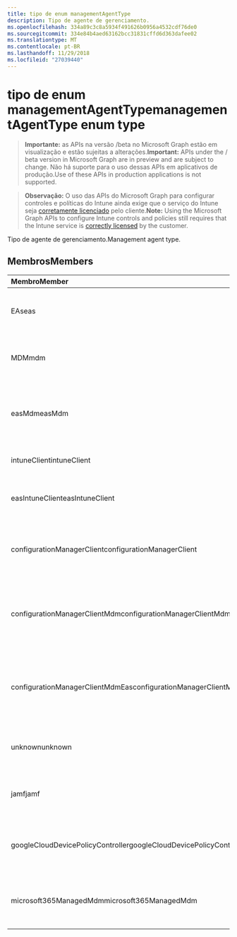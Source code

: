 ```yaml
---
title: tipo de enum managementAgentType
description: Tipo de agente de gerenciamento.
ms.openlocfilehash: 334a89c3c8a5934f491626b0956a4532cdf76de0
ms.sourcegitcommit: 334e84b4aed63162bcc31831cffd6d363dafee02
ms.translationtype: MT
ms.contentlocale: pt-BR
ms.lasthandoff: 11/29/2018
ms.locfileid: "27039440"
---
```

# <a name="managementagenttype-enum-type"></a><span data-ttu-id="2eaba-103">tipo de enum managementAgentType</span><span class="sxs-lookup"><span data-stu-id="2eaba-103">managementAgentType enum type</span></span>

> <span data-ttu-id="2eaba-104">**Importante:** as APIs na versão /beta no Microsoft Graph estão em visualização e estão sujeitas a alterações.</span><span class="sxs-lookup"><span data-stu-id="2eaba-104">**Important:** APIs under the / beta version in Microsoft Graph are in preview and are subject to change.</span></span> <span data-ttu-id="2eaba-105">Não há suporte para o uso dessas APIs em aplicativos de produção.</span><span class="sxs-lookup"><span data-stu-id="2eaba-105">Use of these APIs in production applications is not supported.</span></span>

> <span data-ttu-id="2eaba-106">**Observação:** O uso das APIs do Microsoft Graph para configurar controles e políticas do Intune ainda exige que o serviço do Intune seja [corretamente licenciado](https://go.microsoft.com/fwlink/?linkid=839381) pelo cliente.</span><span class="sxs-lookup"><span data-stu-id="2eaba-106">**Note:** Using the Microsoft Graph APIs to configure Intune controls and policies still requires that the Intune service is [correctly licensed](https://go.microsoft.com/fwlink/?linkid=839381) by the customer.</span></span>

<span data-ttu-id="2eaba-107">Tipo de agente de gerenciamento.</span><span class="sxs-lookup"><span data-stu-id="2eaba-107">Management agent type.</span></span>
## <a name="members"></a><span data-ttu-id="2eaba-108">Membros</span><span class="sxs-lookup"><span data-stu-id="2eaba-108">Members</span></span>
|<span data-ttu-id="2eaba-109">Membro</span><span class="sxs-lookup"><span data-stu-id="2eaba-109">Member</span></span>|<span data-ttu-id="2eaba-110">Valor</span><span class="sxs-lookup"><span data-stu-id="2eaba-110">Value</span></span>|<span data-ttu-id="2eaba-111">Descrição</span><span class="sxs-lookup"><span data-stu-id="2eaba-111">Description</span></span>|
|:---|:---|:---|
|<span data-ttu-id="2eaba-112">EAs</span><span class="sxs-lookup"><span data-stu-id="2eaba-112">eas</span></span>|<span data-ttu-id="2eaba-113">1</span><span class="sxs-lookup"><span data-stu-id="2eaba-113">1</span></span>|<span data-ttu-id="2eaba-114">O dispositivo é gerenciado pelo Exchange server.</span><span class="sxs-lookup"><span data-stu-id="2eaba-114">The device is managed by Exchange server.</span></span>|
|<span data-ttu-id="2eaba-115">MDM</span><span class="sxs-lookup"><span data-stu-id="2eaba-115">mdm</span></span>|<span data-ttu-id="2eaba-116">2</span><span class="sxs-lookup"><span data-stu-id="2eaba-116">2</span></span>|<span data-ttu-id="2eaba-117">O dispositivo é gerenciado pelo MDM. Intune</span><span class="sxs-lookup"><span data-stu-id="2eaba-117">The device is managed by Intune MDM.</span></span>|
|<span data-ttu-id="2eaba-118">easMdm</span><span class="sxs-lookup"><span data-stu-id="2eaba-118">easMdm</span></span>|<span data-ttu-id="2eaba-119">3</span><span class="sxs-lookup"><span data-stu-id="2eaba-119">3</span></span>|<span data-ttu-id="2eaba-120">O dispositivo é gerenciado pelo Exchange server e MDM de Intune.</span><span class="sxs-lookup"><span data-stu-id="2eaba-120">The device is managed by both Exchange server and Intune MDM.</span></span>|
|<span data-ttu-id="2eaba-121">intuneClient</span><span class="sxs-lookup"><span data-stu-id="2eaba-121">intuneClient</span></span>|<span data-ttu-id="2eaba-122">4</span><span class="sxs-lookup"><span data-stu-id="2eaba-122">4</span></span>|<span data-ttu-id="2eaba-123">Cliente Intune gerenciados.</span><span class="sxs-lookup"><span data-stu-id="2eaba-123">Intune client managed.</span></span>|
|<span data-ttu-id="2eaba-124">easIntuneClient</span><span class="sxs-lookup"><span data-stu-id="2eaba-124">easIntuneClient</span></span>|<span data-ttu-id="2eaba-125">5</span><span class="sxs-lookup"><span data-stu-id="2eaba-125">5</span></span>|<span data-ttu-id="2eaba-126">O dispositivo está EAS Intune cliente e dual gerenciado.</span><span class="sxs-lookup"><span data-stu-id="2eaba-126">The device is EAS and Intune client dual managed.</span></span>|
|<span data-ttu-id="2eaba-127">configurationManagerClient</span><span class="sxs-lookup"><span data-stu-id="2eaba-127">configurationManagerClient</span></span>|<span data-ttu-id="2eaba-128">8</span><span class="sxs-lookup"><span data-stu-id="2eaba-128">8</span></span>|<span data-ttu-id="2eaba-129">O dispositivo é gerenciado pelo Gerenciador de configuração.</span><span class="sxs-lookup"><span data-stu-id="2eaba-129">The device is managed by Configuration Manager.</span></span>|
|<span data-ttu-id="2eaba-130">configurationManagerClientMdm</span><span class="sxs-lookup"><span data-stu-id="2eaba-130">configurationManagerClientMdm</span></span>|<span data-ttu-id="2eaba-131">10</span><span class="sxs-lookup"><span data-stu-id="2eaba-131">10</span></span>|<span data-ttu-id="2eaba-132">O dispositivo é gerenciado pelo Gerenciador de configuração e MDM.</span><span class="sxs-lookup"><span data-stu-id="2eaba-132">The device is managed by Configuration Manager and MDM.</span></span>|
|<span data-ttu-id="2eaba-133">configurationManagerClientMdmEas</span><span class="sxs-lookup"><span data-stu-id="2eaba-133">configurationManagerClientMdmEas</span></span>|<span data-ttu-id="2eaba-134">11</span><span class="sxs-lookup"><span data-stu-id="2eaba-134">11</span></span>|<span data-ttu-id="2eaba-135">O dispositivo é gerenciado pelo Gerenciador de configuração, MDM e Eas.</span><span class="sxs-lookup"><span data-stu-id="2eaba-135">The device is managed by Configuration Manager, MDM and Eas.</span></span>|
|<span data-ttu-id="2eaba-136">unknown</span><span class="sxs-lookup"><span data-stu-id="2eaba-136">unknown</span></span>|<span data-ttu-id="2eaba-137">16</span><span class="sxs-lookup"><span data-stu-id="2eaba-137">16</span></span>|<span data-ttu-id="2eaba-138">Tipo de agente de gerenciamento desconhecido.</span><span class="sxs-lookup"><span data-stu-id="2eaba-138">Unknown management agent type.</span></span>|
|<span data-ttu-id="2eaba-139">jamf</span><span class="sxs-lookup"><span data-stu-id="2eaba-139">jamf</span></span>|<span data-ttu-id="2eaba-140">32</span><span class="sxs-lookup"><span data-stu-id="2eaba-140">32</span></span>|<span data-ttu-id="2eaba-141">Os atributos de dispositivo são buscados no Jamf.</span><span class="sxs-lookup"><span data-stu-id="2eaba-141">The device attributes are fetched from Jamf.</span></span>|
|<span data-ttu-id="2eaba-142">googleCloudDevicePolicyController</span><span class="sxs-lookup"><span data-stu-id="2eaba-142">googleCloudDevicePolicyController</span></span>|<span data-ttu-id="2eaba-143">64</span><span class="sxs-lookup"><span data-stu-id="2eaba-143">64</span></span>|<span data-ttu-id="2eaba-144">O dispositivo é gerenciado por CloudDPC do Google.</span><span class="sxs-lookup"><span data-stu-id="2eaba-144">The device is managed by Google's CloudDPC.</span></span>|
|<span data-ttu-id="2eaba-145">microsoft365ManagedMdm</span><span class="sxs-lookup"><span data-stu-id="2eaba-145">microsoft365ManagedMdm</span></span>|<span data-ttu-id="2eaba-146">258</span><span class="sxs-lookup"><span data-stu-id="2eaba-146">258</span></span>|<span data-ttu-id="2eaba-147">Este dispositivo é gerenciado pelo Microsoft 365 através de Intune.</span><span class="sxs-lookup"><span data-stu-id="2eaba-147">This device is managed by Microsoft 365 through Intune.</span></span>|






